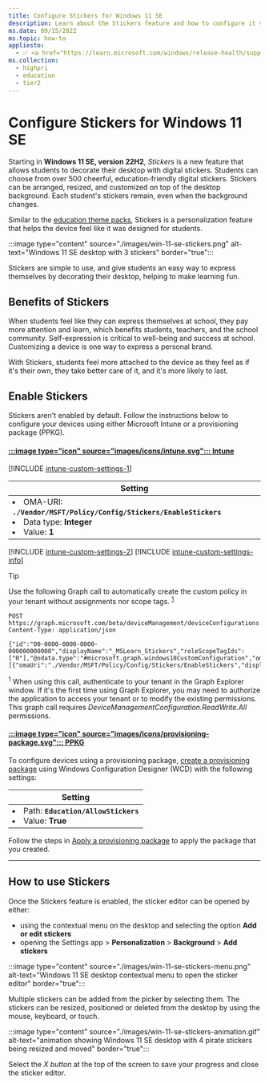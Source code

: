 ```yaml
---
title: Configure Stickers for Windows 11 SE
description: Learn about the Stickers feature and how to configure it via Intune and provisioning package.
ms.date: 09/15/2022
ms.topic: how-to
appliesto:
  - ✅ <a href="https://learn.microsoft.com/windows/release-health/supported-versions-windows-client" target="_blank">Windows 11 SE</a>
ms.collection:
  - highpri
  - education
  - tier2
---
```


# Configure Stickers for Windows 11 SE

Starting in **Windows 11 SE, version 22H2**, *Stickers* is a new feature that allows students to decorate their desktop with digital stickers. Students can choose from over 500 cheerful, education-friendly digital stickers. Stickers can be arranged, resized, and customized on top of the desktop background. Each student's stickers remain, even when the background changes.

Similar to the [education theme packs](edu-themes.md "my tooltip example that opens in a new tab"), Stickers is a personalization feature that helps the device feel like it was designed for students.

:::image type="content" source="./images/win-11-se-stickers.png" alt-text="Windows 11 SE desktop with 3 stickers" border="true":::

Stickers are simple to use, and give students an easy way to express themselves by decorating their desktop, helping to make learning fun.

## Benefits of Stickers

When students feel like they can express themselves at school, they pay more attention and learn, which benefits students, teachers, and the school community. Self-expression is critical to well-being and success at school. Customizing a device is one way to express a personal brand.

With Stickers, students feel more attached to the device as they feel as if it's their own, they take better care of it, and it's more likely to last.

## Enable Stickers

Stickers aren't enabled by default. Follow the instructions below to configure your devices using either Microsoft Intune or a provisioning package (PPKG).

#### [:::image type="icon" source="images/icons/intune.svg"::: **Intune**](#tab/intune)

[!INCLUDE [intune-custom-settings-1](includes/configure/intune-custom-settings-1.md)]

| Setting |
|--------|
| <li> OMA-URI: **`./Vendor/MSFT/Policy/Config/Stickers/EnableStickers`** </li><li>Data type: **Integer** </li><li>Value: **1**</li>|

[!INCLUDE [intune-custom-settings-2](includes/configure/intune-custom-settings-2.md)]
[!INCLUDE [intune-custom-settings-info](includes/configure/intune-custom-settings-info.md)]

> [!TIP]
> Use the following Graph call to automatically create the custom policy in your tenant without assignments nor scope tags. <sup>[1](#footnote1)</sup>

```msgraph-interactive
POST https://graph.microsoft.com/beta/deviceManagement/deviceConfigurations
Content-Type: application/json

{"id":"00-0000-0000-0000-000000000000","displayName":"_MSLearn_Stickers","roleScopeTagIds":["0"],"@odata.type":"#microsoft.graph.windows10CustomConfiguration","omaSettings":[{"omaUri":"./Vendor/MSFT/Policy/Config/Stickers/EnableStickers","displayName":"EnableStickers","@odata.type":"#microsoft.graph.omaSettingInteger","value":1}]}
```

<sup><a name="footnote1"></a>1</sup> When using this call, authenticate to your tenant in the Graph Explorer window. If it's the first time using Graph Explorer, you may need to authorize the application to access your tenant or to modify the existing permissions. This graph call requires *DeviceManagementConfiguration.ReadWrite.All* permissions.

#### [:::image type="icon" source="images/icons/provisioning-package.svg"::: **PPKG**](#tab/ppkg)

To configure devices using a provisioning package, [create a provisioning package][WIN-1] using Windows Configuration Designer (WCD) with the following settings:

| Setting |
|--------|
| <li> Path: **`Education/AllowStickers`** </li><li>Value: **True**</li>|

Follow the steps in [Apply a provisioning package][WIN-2] to apply the package that you created.

---

## How to use Stickers

Once the Stickers feature is enabled, the sticker editor can be opened by either:

- using the contextual menu on the desktop and selecting the option **Add or edit stickers**
- opening the Settings app > **Personalization** > **Background** > **Add stickers**

:::image type="content" source="./images/win-11-se-stickers-menu.png" alt-text="Windows 11 SE desktop contextual menu to open the sticker editor" border="true":::

Multiple stickers can be added from the picker by selecting them. The stickers can be resized, positioned or deleted from the desktop by using the mouse, keyboard, or touch.

:::image type="content" source="./images/win-11-se-stickers-animation.gif" alt-text="animation showing Windows 11 SE desktop with 4 pirate stickers being resized and moved" border="true":::

Select the *X button* at the top of the screen to save your progress and close the sticker editor.

[MEM-1]: /mem/intune/configuration/custom-settings-windows-10

[WIN-1]: /windows/configuration/provisioning-packages/provisioning-create-package
[WIN-2]: /windows/configuration/provisioning-packages/provisioning-apply-package